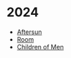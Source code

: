 # 2024

* [Aftersun ](https://www.imdb.com/title/tt19770238/)
* [Room](https://www.imdb.com/title/tt3170832/)&#x20;
* [Children of Men](https://www.imdb.com/title/tt0206634)
